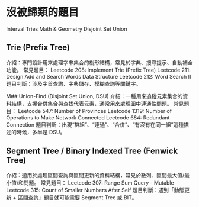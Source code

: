 # 沒被歸類的題目

Interval
Tries
Math & Geometry
Disjoint Set Union

## Trie (Prefix Tree)

介紹：專門設計用來處理字串集合的樹形結構，常見於字典、搜尋提示、自動補全功能。
常見題目：
Leetcode 208: Implement Trie (Prefix Tree)
Leetcode 211: Design Add and Search Words Data Structure
Leetcode 212: Word Search II
題目判斷：涉及字首查詢、字典儲存、模糊查詢等關鍵字。

M## Union-Find (Disjoint Set Union, DSU)
介紹：一種用來追蹤元素集合的資料結構，支援合併集合與查找代表元素，通常用來處理圖中連通性問題。
常見題目：
Leetcode 547: Number of Provinces
Leetcode 1319: Number of Operations to Make Network Connected
Leetcode 684: Redundant Connection
題目判斷：出現“群組”、“連通”、“合併”、“有沒有在同一組”這種描述的時候，多半是 DSU。

## Segment Tree / Binary Indexed Tree (Fenwick Tree)

介紹：適用於處理區間查詢與區間更新的資料結構，常見於數列、區間最大值/最小值/和問題。
常見題目：
Leetcode 307: Range Sum Query - Mutable
Leetcode 315: Count of Smaller Numbers After Self
題目判斷：遇到「動態更新 + 區間查詢」題目就可能需要 Segment Tree 或 BIT。
